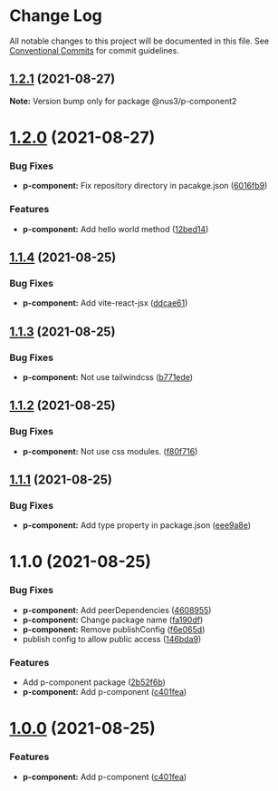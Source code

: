 # Change Log

All notable changes to this project will be documented in this file.
See [Conventional Commits](https://conventionalcommits.org) for commit guidelines.

## [1.2.1](https://yota-hada-github/yota-hada/p-npm-package/compare/@nus3/p-component2@1.2.0...@nus3/p-component2@1.2.1) (2021-08-27)

**Note:** Version bump only for package @nus3/p-component2





# [1.2.0](https://yota-hada-github/yota-hada/p-npm-package/compare/@nus3/p-component2@1.1.4...@nus3/p-component2@1.2.0) (2021-08-27)


### Bug Fixes

* **p-component:** Fix repository directory in pacakge.json ([6016fb9](https://yota-hada-github/yota-hada/p-npm-package/commit/6016fb9a79081882210f63aa22a64114aa4f8f97))


### Features

* **p-component:** Add hello world method ([12bed14](https://yota-hada-github/yota-hada/p-npm-package/commit/12bed1451b16aaa9d6ffdb95fb2b4a42d4b2b225))





## [1.1.4](https://yota-hada-github/yota-hada/p-npm-package/compare/@nus3/p-component2@1.1.3...@nus3/p-component2@1.1.4) (2021-08-25)


### Bug Fixes

* **p-component:** Add vite-react-jsx ([ddcae61](https://yota-hada-github/yota-hada/p-npm-package/commit/ddcae616c4f6226498c0b0c22185174305d17d3b))





## [1.1.3](https://yota-hada-github/yota-hada/p-npm-package/compare/@nus3/p-component2@1.1.2...@nus3/p-component2@1.1.3) (2021-08-25)


### Bug Fixes

* **p-component:** Not use tailwindcss ([b771ede](https://yota-hada-github/yota-hada/p-npm-package/commit/b771edeedcc89656017910a5234f34da352d17ea))





## [1.1.2](https://yota-hada-github/yota-hada/p-npm-package/compare/@nus3/p-component2@1.1.1...@nus3/p-component2@1.1.2) (2021-08-25)


### Bug Fixes

* **p-component:** Not use css modules. ([f80f716](https://yota-hada-github/yota-hada/p-npm-package/commit/f80f7164bed6b6ad858d77cfb3b4ad4bcf5d9d1f))





## [1.1.1](https://yota-hada-github/yota-hada/p-npm-package/compare/@nus3/p-component2@1.1.0...@nus3/p-component2@1.1.1) (2021-08-25)


### Bug Fixes

* **p-component:** Add type property in package.json ([eee9a8e](https://yota-hada-github/yota-hada/p-npm-package/commit/eee9a8e256ac7ccba3ed1cec1e87cd1f10f2a9a6))





# 1.1.0 (2021-08-25)


### Bug Fixes

* **p-component:** Add peerDependencies ([4608955](https://yota-hada-github/yota-hada/p-npm-package/commit/46089550a511b0b04e935732a04540bee2f1c072))
* **p-component:** Change package name ([fa190df](https://yota-hada-github/yota-hada/p-npm-package/commit/fa190df70930b5d1e19f10a8d6db5aaf50a7af47))
* **p-component:** Remove publishConfig ([f6e065d](https://yota-hada-github/yota-hada/p-npm-package/commit/f6e065df8977834bab2aa440b7d8b3d2fa6a36e3))
* publish config to allow public access ([146bda9](https://yota-hada-github/yota-hada/p-npm-package/commit/146bda970117bfa9e5d0c430c7e6f057451238d0))


### Features

* Add p-component package ([2b52f6b](https://yota-hada-github/yota-hada/p-npm-package/commit/2b52f6b745a20af7280a4239e32a35ab7ef68e3a))
* **p-component:** Add p-component ([c401fea](https://yota-hada-github/yota-hada/p-npm-package/commit/c401fea2d4b8600678e51e83c2539d540746e553))





# [1.0.0](https://yota-hada-github/yota-hada/p-npm-package/compare/@nus3/p-component@1.1.2...@nus3/p-component@1.0.0) (2021-08-25)


### Features

* **p-component:** Add p-component ([c401fea](https://yota-hada-github/yota-hada/p-npm-package/commit/c401fea2d4b8600678e51e83c2539d540746e553))

